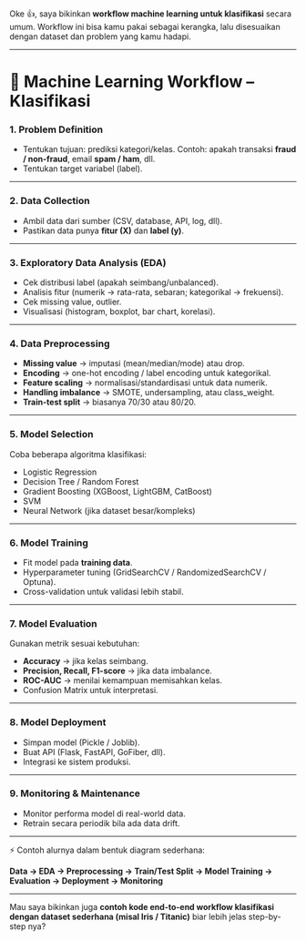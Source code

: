 Oke 👍, saya bikinkan **workflow machine learning untuk klasifikasi** secara umum. Workflow ini bisa kamu pakai sebagai kerangka, lalu disesuaikan dengan dataset dan problem yang kamu hadapi.

---

# 🔄 Machine Learning Workflow – Klasifikasi

### 1. **Problem Definition**

* Tentukan tujuan: prediksi kategori/kelas.
  Contoh: apakah transaksi **fraud / non-fraud**, email **spam / ham**, dll.
* Tentukan target variabel (label).

---

### 2. **Data Collection**

* Ambil data dari sumber (CSV, database, API, log, dll).
* Pastikan data punya **fitur (X)** dan **label (y)**.

---

### 3. **Exploratory Data Analysis (EDA)**

* Cek distribusi label (apakah seimbang/unbalanced).
* Analisis fitur (numerik → rata-rata, sebaran; kategorikal → frekuensi).
* Cek missing value, outlier.
* Visualisasi (histogram, boxplot, bar chart, korelasi).

---

### 4. **Data Preprocessing**

* **Missing value** → imputasi (mean/median/mode) atau drop.
* **Encoding** → one-hot encoding / label encoding untuk kategorikal.
* **Feature scaling** → normalisasi/standardisasi untuk data numerik.
* **Handling imbalance** → SMOTE, undersampling, atau class\_weight.
* **Train-test split** → biasanya 70/30 atau 80/20.

---

### 5. **Model Selection**

Coba beberapa algoritma klasifikasi:

* Logistic Regression
* Decision Tree / Random Forest
* Gradient Boosting (XGBoost, LightGBM, CatBoost)
* SVM
* Neural Network (jika dataset besar/kompleks)

---

### 6. **Model Training**

* Fit model pada **training data**.
* Hyperparameter tuning (GridSearchCV / RandomizedSearchCV / Optuna).
* Cross-validation untuk validasi lebih stabil.

---

### 7. **Model Evaluation**

Gunakan metrik sesuai kebutuhan:

* **Accuracy** → jika kelas seimbang.
* **Precision, Recall, F1-score** → jika data imbalance.
* **ROC-AUC** → menilai kemampuan memisahkan kelas.
* Confusion Matrix untuk interpretasi.

---

### 8. **Model Deployment**

* Simpan model (Pickle / Joblib).
* Buat API (Flask, FastAPI, GoFiber, dll).
* Integrasi ke sistem produksi.

---

### 9. **Monitoring & Maintenance**

* Monitor performa model di real-world data.
* Retrain secara periodik bila ada data drift.

---

⚡ Contoh alurnya dalam bentuk diagram sederhana:

**Data → EDA → Preprocessing → Train/Test Split → Model Training → Evaluation → Deployment → Monitoring**

---

Mau saya bikinkan juga **contoh kode end-to-end workflow klasifikasi dengan dataset sederhana (misal Iris / Titanic)** biar lebih jelas step-by-step nya?
